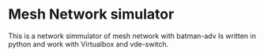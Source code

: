 Mesh Network simulator
======================

This is a network simmulator of mesh network with batman-adv
Is written in python and work with Virtualbox and vde-switch.

